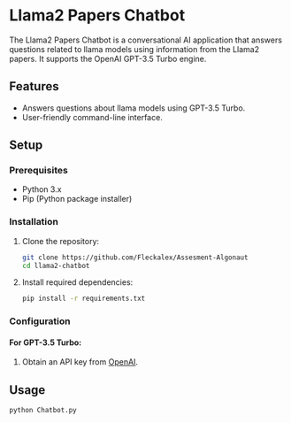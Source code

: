 # Llama2 Papers Chatbot

The Llama2 Papers Chatbot is a conversational AI application that answers questions related to llama models using information from the Llama2 papers. It supports the OpenAI GPT-3.5 Turbo engine.

## Features

- Answers questions about llama models using GPT-3.5 Turbo.
- User-friendly command-line interface.

## Setup

### Prerequisites

- Python 3.x
- Pip (Python package installer)

### Installation

1. Clone the repository:

    ```bash
    git clone https://github.com/Fleckalex/Assesment-Algonaut
    cd llama2-chatbot
    ```

2. Install required dependencies:

    ```bash
    pip install -r requirements.txt
    ```

### Configuration

#### For GPT-3.5 Turbo:

1. Obtain an API key from [OpenAI](https://beta.openai.com/signup/).


## Usage

```bash
python Chatbot.py